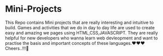 # Mini-Projects
This Repo contains Mini projects that are really interesting and intuitive to build. Games and activities that we do in day to day life are used to create easy and amazing we pages using HTML,CSS,JAVASCRIPT. They are really helpful for new developers who wanna learn web devleopment and want to practise the basis and important concepts of these languages.❤️❤️❤️
Cheers..!!!🍺
